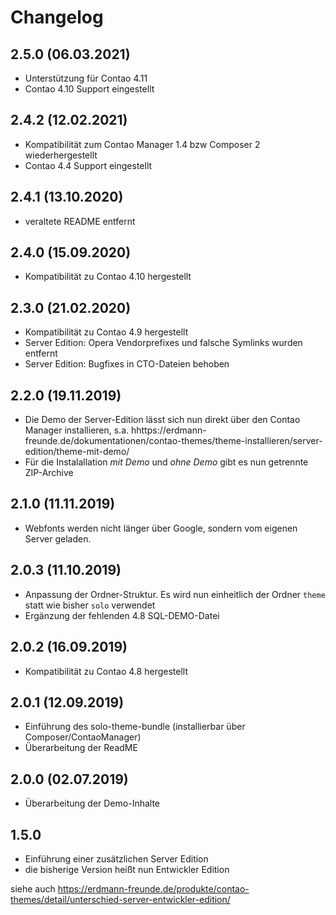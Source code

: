# Changelog

## 2.5.0 (06.03.2021)
- Unterstützung für Contao 4.11
- Contao 4.10 Support eingestellt

## 2.4.2 (12.02.2021)
- Kompatibilität zum Contao Manager 1.4 bzw Composer 2 wiederhergestellt
- Contao 4.4 Support eingestellt

## 2.4.1 (13.10.2020)
- veraltete README entfernt

## 2.4.0 (15.09.2020)
- Kompatibilität zu Contao 4.10 hergestellt 

## 2.3.0 (21.02.2020)
- Kompatibilität zu Contao 4.9 hergestellt
- Server Edition: Opera Vendorprefixes und falsche Symlinks wurden entfernt
- Server Edition: Bugfixes in CTO-Dateien behoben

## 2.2.0 (19.11.2019)
- Die Demo der Server-Edition lässt sich nun direkt über den Contao Manager installieren, s.a. hhttps://erdmann-freunde.de/dokumentationen/contao-themes/theme-installieren/server-edition/theme-mit-demo/
- Für die Instalallation _mit Demo_ und _ohne Demo_ gibt es nun getrennte ZIP-Archive

## 2.1.0 (11.11.2019)
- Webfonts werden nicht länger über Google, sondern vom eigenen Server geladen.  

## 2.0.3 (11.10.2019)
- Anpassung der Ordner-Struktur. Es wird nun einheitlich der Ordner `theme` statt wie bisher `solo` verwendet
- Ergänzung der fehlenden 4.8 SQL-DEMO-Datei

## 2.0.2 (16.09.2019)
- Kompatibilität zu Contao 4.8 hergestellt

## 2.0.1 (12.09.2019)
- Einführung des solo-theme-bundle (installierbar über Composer/ContaoManager)
- Überarbeitung der ReadME

## 2.0.0 (02.07.2019)
- Überarbeitung der Demo-Inhalte

## 1.5.0
- Einführung einer zusätzlichen Server Edition
- die bisherige Version heißt nun Entwickler Edition

siehe auch https://erdmann-freunde.de/produkte/contao-themes/detail/unterschied-server-entwickler-edition/